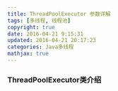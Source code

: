 ```yaml
---
title: ThreadPoolExecutor 参数详解
tags: [多线程, 线程池]
copyright: true
date: 2016-04-21 9:15:31
updated: 2016-04-21 20:17:23
categories: Java多线程
mathjax: true 
---
```



### ThreadPoolExecutor类介绍
&emsp;&emsp; 


